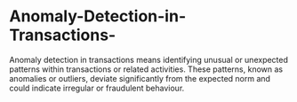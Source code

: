 # Anomaly-Detection-in-Transactions-
Anomaly detection in transactions means identifying unusual or unexpected patterns within transactions or related activities. These patterns, known as anomalies or outliers, deviate significantly from the expected norm and could indicate irregular or fraudulent behaviour. 
